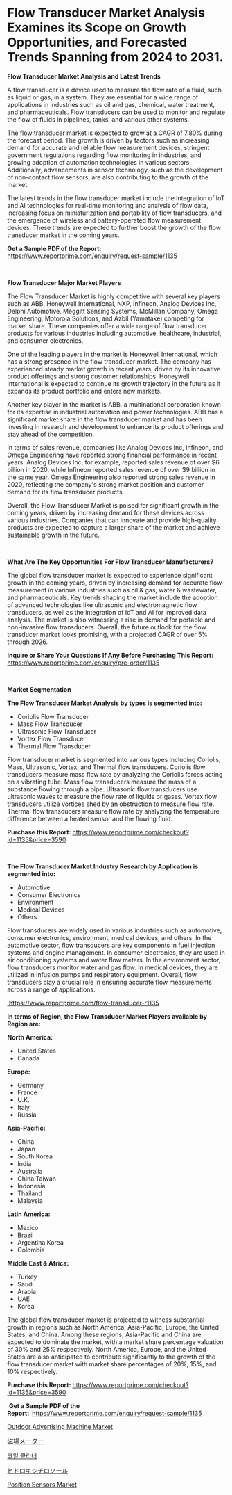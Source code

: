 <p><h1>Flow Transducer Market Analysis Examines its Scope on Growth Opportunities, and Forecasted Trends Spanning from 2024 to 2031.</h1></p><p><strong>Flow Transducer Market Analysis and Latest Trends</strong></p>
<p><p>A flow transducer is a device used to measure the flow rate of a fluid, such as liquid or gas, in a system. They are essential for a wide range of applications in industries such as oil and gas, chemical, water treatment, and pharmaceuticals. Flow transducers can be used to monitor and regulate the flow of fluids in pipelines, tanks, and various other systems.</p><p>The flow transducer market is expected to grow at a CAGR of 7.80% during the forecast period. The growth is driven by factors such as increasing demand for accurate and reliable flow measurement devices, stringent government regulations regarding flow monitoring in industries, and growing adoption of automation technologies in various sectors. Additionally, advancements in sensor technology, such as the development of non-contact flow sensors, are also contributing to the growth of the market.</p><p>The latest trends in the flow transducer market include the integration of IoT and AI technologies for real-time monitoring and analysis of flow data, increasing focus on miniaturization and portability of flow transducers, and the emergence of wireless and battery-operated flow measurement devices. These trends are expected to further boost the growth of the flow transducer market in the coming years.</p></p>
<p><strong>Get a Sample PDF of the Report:&nbsp;</strong> <a href="https://www.reportprime.com/enquiry/request-sample/1135">https://www.reportprime.com/enquiry/request-sample/1135</a></p>
<p>&nbsp;</p>
<p><strong>Flow Transducer Major Market Players</strong></p>
<p><p>The Flow Transducer Market is highly competitive with several key players such as ABB, Honeywell International, NXP, Infineon, Analog Devices Inc, Delphi Automotive, Meggitt Sensing Systems, McMillan Company, Omega Engineering, Motorola Solutions, and Azbil (Yamatake) competing for market share. These companies offer a wide range of flow transducer products for various industries including automotive, healthcare, industrial, and consumer electronics.</p><p>One of the leading players in the market is Honeywell International, which has a strong presence in the flow transducer market. The company has experienced steady market growth in recent years, driven by its innovative product offerings and strong customer relationships. Honeywell International is expected to continue its growth trajectory in the future as it expands its product portfolio and enters new markets.</p><p>Another key player in the market is ABB, a multinational corporation known for its expertise in industrial automation and power technologies. ABB has a significant market share in the flow transducer market and has been investing in research and development to enhance its product offerings and stay ahead of the competition.</p><p>In terms of sales revenue, companies like Analog Devices Inc, Infineon, and Omega Engineering have reported strong financial performance in recent years. Analog Devices Inc, for example, reported sales revenue of over $6 billion in 2020, while Infineon reported sales revenue of over $9 billion in the same year. Omega Engineering also reported strong sales revenue in 2020, reflecting the company's strong market position and customer demand for its flow transducer products.</p><p>Overall, the Flow Transducer Market is poised for significant growth in the coming years, driven by increasing demand for these devices across various industries. Companies that can innovate and provide high-quality products are expected to capture a larger share of the market and achieve sustainable growth in the future.</p></p>
<p>&nbsp;</p>
<p><strong>What Are The Key Opportunities For Flow Transducer Manufacturers?</strong></p>
<p><p>The global flow transducer market is expected to experience significant growth in the coming years, driven by increasing demand for accurate flow measurement in various industries such as oil & gas, water & wastewater, and pharmaceuticals. Key trends shaping the market include the adoption of advanced technologies like ultrasonic and electromagnetic flow transducers, as well as the integration of IoT and AI for improved data analysis. The market is also witnessing a rise in demand for portable and non-invasive flow transducers. Overall, the future outlook for the flow transducer market looks promising, with a projected CAGR of over 5% through 2026.</p></p>
<p><strong>Inquire or Share Your Questions If Any Before Purchasing This Report:</strong> <a href="https://www.reportprime.com/enquiry/pre-order/1135">https://www.reportprime.com/enquiry/pre-order/1135</a></p>
<p>&nbsp;</p>
<p><strong>Market Segmentation</strong></p>
<p><strong>The Flow Transducer Market Analysis by types is segmented into:</strong></p>
<p><ul><li>Coriolis Flow Transducer</li><li>Mass Flow Transducer</li><li>Ultrasonic Flow Transducer</li><li>Vortex Flow Transducer</li><li>Thermal Flow Transducer</li></ul></p>
<p><p>Flow transducer market is segmented into various types including Coriolis, Mass, Ultrasonic, Vortex, and Thermal flow transducers. Coriolis flow transducers measure mass flow rate by analyzing the Coriolis forces acting on a vibrating tube. Mass flow transducers measure the mass of a substance flowing through a pipe. Ultrasonic flow transducers use ultrasonic waves to measure the flow rate of liquids or gases. Vortex flow transducers utilize vortices shed by an obstruction to measure flow rate. Thermal flow transducers measure flow rate by analyzing the temperature difference between a heated sensor and the flowing fluid.</p></p>
<p><strong>Purchase this Report:&nbsp;</strong><a href="https://www.reportprime.com/checkout?id=1135&price=3590">https://www.reportprime.com/checkout?id=1135&price=3590</a></p>
<p>&nbsp;</p>
<p><strong>The Flow Transducer Market Industry Research by Application is segmented into:</strong></p>
<p><ul><li>Automotive</li><li>Consumer Electronics</li><li>Environment</li><li>Medical Devices</li><li>Others</li></ul></p>
<p><p>Flow transducers are widely used in various industries such as automotive, consumer electronics, environment, medical devices, and others. In the automotive sector, flow transducers are key components in fuel injection systems and engine management. In consumer electronics, they are used in air conditioning systems and water flow meters. In the environment sector, flow transducers monitor water and gas flow. In medical devices, they are utilized in infusion pumps and respiratory equipment. Overall, flow transducers play a crucial role in ensuring accurate flow measurements across a range of applications.</p></p>
<p><a href="https://www.reportprime.com/flow-transducer-r1135">&nbsp;https://www.reportprime.com/flow-transducer-r1135</a></p>
<p><strong>In terms of Region, the Flow Transducer Market Players available by Region are:</strong></p>
<p>
    <p> <strong> North America: </strong>
        <ul>
            <li>United States</li>
            <li>Canada</li>
        </ul>
        </p> 
    <p> <strong> Europe: </strong>
        <ul>
            <li>Germany</li>
            <li>France</li>
            <li>U.K.</li>
            <li>Italy</li>
            <li>Russia</li>
        </ul>
        </p> 
    <p> <strong> Asia-Pacific: </strong>
        <ul>
            <li>China</li>
            <li>Japan</li>
            <li>South Korea</li>
            <li>India</li>
            <li>Australia</li>
            <li>China Taiwan</li>
            <li>Indonesia</li>
            <li>Thailand</li>
            <li>Malaysia</li>
        </ul>
        </p> 
    <p> <strong> Latin America: </strong>
        <ul>
            <li>Mexico</li>
            <li>Brazil</li>
            <li>Argentina Korea</li>
            <li>Colombia</li>
        </ul>
        </p> 
    <p> <strong> Middle East & Africa: </strong>
        <ul>
            <li>Turkey</li>
            <li>Saudi</li>
            <li>Arabia</li>
            <li>UAE</li>
            <li>Korea</li>
        </ul>
    </p>
    </p>
<p><p>The global flow transducer market is projected to witness substantial growth in regions such as North America, Asia-Pacific, Europe, the United States, and China. Among these regions, Asia-Pacific and China are expected to dominate the market, with a market share percentage valuation of 30% and 25% respectively. North America, Europe, and the United States are also anticipated to contribute significantly to the growth of the flow transducer market with market share percentages of 20%, 15%, and 10% respectively.</p></p>
<p><strong>Purchase this Report: </strong><a href="https://www.reportprime.com/checkout?id=1135&price=3590">https://www.reportprime.com/checkout?id=1135&price=3590</a></p>
<p>&nbsp;<strong>Get a Sample PDF of the Report:&nbsp;&nbsp;</strong><a href="https://www.reportprime.com/enquiry/request-sample/1135">https://www.reportprime.com/enquiry/request-sample/1135</a></p>
<p><strong></strong></p>
<p><p><a href="https://github.com/DeonteStanton2023/Market-Research-Report-List-1/blob/main/outdoor-advertising-machine-market.md">Outdoor Advertising Machine Market</a></p><p><a href="https://github.com/EmoryYundt1935/Market-Research-Report-List-1/blob/main/704218670911.md">磁場メーター</a></p><p><a href="https://github.com/fernandotryO5lson96765/Market-Research-Report-List-1/blob/main/596774168409.md">코일 클리너</a></p><p><a href="https://github.com/mm14022023/Market-Research-Report-List-1/blob/main/722033070912.md">ヒドロキシチロソール</a></p><p><a href="https://github.com/Glendatilghmankmgz0rbhwpy/Market-Research-Report-List-2/blob/main/position-sensors-market.md">Position Sensors Market</a></p></p>